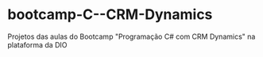 # bootcamp-C--CRM-Dynamics

Projetos das aulas do Bootcamp "Programação C# com CRM Dynamics" na plataforma da DIO